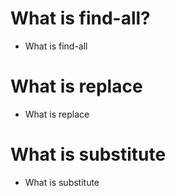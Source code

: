 # What is find-all?
* What is find-all

# What is replace
* What is replace

# What is substitute
* What is substitute
